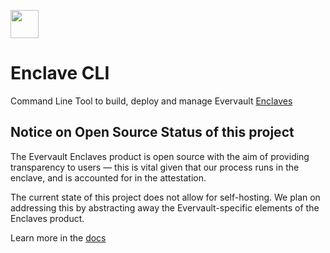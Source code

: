 <a href="https://evervault.com/cages"><img src="https://evervault.com/images/logo-color.svg" height="45" /></a>

# Enclave CLI

Command Line Tool to build, deploy and manage Evervault [Enclaves](https://github.com/evervault/cages/)

## Notice on Open Source Status of this project
The Evervault Enclaves product is open source with the aim of providing transparency to users — this is vital given that our process runs in the enclave, and is accounted for in the attestation.

The current state of this project does not allow for self-hosting. We plan on addressing this by abstracting away the Evervault-specific elements of the Enclaves product.

Learn more in the [docs](https://docs.evervault.com/primitives/cages#cages-cli-reference)
